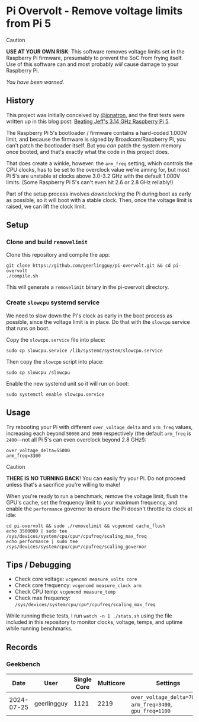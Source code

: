 # Pi Overvolt - Remove voltage limits from Pi 5

> [!CAUTION]
> **USE AT YOUR OWN RISK**: This software removes voltage limits set in the Raspberry Pi firmware, presumably to prevent the SoC from frying itself. Use of this software can and most probably _will_ cause damage to your Raspberry Pi.
> 
> _You have been warned._

## History

This project was initially conceived by [@jonatron](https://github.com/jonatron), and the first tests were written up in this blog post: [Beating Jeff's 3.14 GHz Raspberry Pi 5](https://jonatron.github.io/randomstuff/pivolt/).

The Raspberry Pi 5's bootloader / firmware contains a hard-coded 1.000V limit, and because the firmware is signed by Broadcom/Raspberry Pi, you can't patch the bootloader itself. But you _can_ patch the system memory once booted, and that's exactly what the code in this project does.

That does create a winkle, however: the `arm_freq` setting, which controls the CPU clocks, has to be set to the overclock value we're aiming for, but most Pi 5's are unstable at clocks above 3.0-3.2 GHz with the default 1.000V limits. (Some Raspberry Pi 5's can't even hit 2.6 or 2.8 GHz reliably!)

Part of the setup process involves _downclocking_ the Pi during boot as early as possible, so it will boot with a stable clock. Then, once the voltage limit is raised, we can lift the clock limit.

## Setup

### Clone and build `removelimit`

Clone this repository and compile the app:

```
git clone https://github.com/geerlingguy/pi-overvolt.git && cd pi-overvolt
./compile.sh
```

This will generate a `removelimit` binary in the pi-overvolt directory.

### Create `slowcpu` systemd service

We need to slow down the Pi's clock as early in the boot process as possible, since the voltage limit is in place. Do that with the `slowcpu` service that runs on boot.

Copy the `slowcpu.service` file into place:

```
sudo cp slowcpu.service /lib/systemd/system/slowcpu.service
```

Then copy the `slowcpu` script into place:

```
sudo cp slowcpu /slowcpu
```

Enable the new systemd unit so it will run on boot:

```
sudo systemctl enable slowcpu.service
```

## Usage

Try rebooting your Pi with different `over_voltage_delta` and `arm_freq` values, increasing each beyond `50000` and `3000` respectively (the default `arm_freq` is `2400`—not all Pi 5's can even overclock beyond 2.8 GHz!):

```
over_voltage_delta=55000
arm_freq=3300
```

> [!CAUTION]
> **THERE IS NO TURNING BACK**! You can easily fry your Pi. Do not proceed unless that's a sacrifice you're willing to make!

When you're ready to run a benchmark, remove the voltage limit, flush the GPU's cache, set the frequency limit to your maximum frequency, and enable the `performance` governor to ensure the Pi doesn't throttle its clock at idle:

```
cd pi-overvolt && sudo ./removelimit && vcgencmd cache_flush
echo 3500000 | sudo tee /sys/devices/system/cpu/cpu*/cpufreq/scaling_max_freq
echo performance | sudo tee /sys/devices/system/cpu/cpu*/cpufreq/scaling_governor
```

## Tips / Debugging

  - Check core voltage: `vcgencmd measure_volts core`
  - Check core frequency: `vcgencmd measure_clock arm`
  - Check CPU temp: `vcgencmd measure_temp`
  - Check max frequency: `/sys/devices/system/cpu/cpu*/cpufreq/scaling_max_freq`

While running these tests, I run `watch -n 1 ./stats.sh` using the file included in this repository to monitor clocks, voltage, temps, and uptime while running benchmarks.

## Records

### Geekbench

| Date | User | Single Core | Multicore | Settings | Link |
| --- | --- | --- | --- | --- | --- |
| 2024-07-25 | geerlingguy | 1121 | 2219 | `over_voltage_delta=70000`, `arm_freq=3400`, `gpu_freq=1100` | [result](https://browser.geekbench.com/v6/cpu/7058700) |

